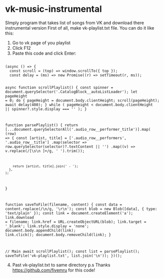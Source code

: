 # vk-music-instrumental
SImply program that takes list of songs from VK and download there instrumental version
First of all, make vk-playlist.txt file. You can do it like this:
1. Go to vk page of you playlist
2. Click F12
3. Paste this code and click Enter:
<code>
(async () => {
  const scroll = (top) => window.scrollTo({ top });
  const delay = (ms) => new Promise((r) => setTimeout(r, ms));

  async function scrollPlaylist() {
    const spinner = document.querySelector('.CatalogBlock__autoListLoader');
    let pageHeight = 0;
    do {
      pageHeight = document.body.clientHeight;
      scroll(pageHeight);
      await delay(400);
    } while (
      pageHeight < document.body.clientHeight ||
      spinner?.style.display === ''
    );
  }

  function parsePlaylist() {
    return [...document.querySelectorAll('.audio_row__performer_title')].map(
      (row) => {
        const [artist, title] = ['.audio_row__performers', '.audio_row__title']
          .map(selector => row.querySelector(selector)?.textContent || '')
          .map((v) => v.replace(/[\s\n ]+/g, ' ').trim());

        return [artist, title].join(' - ');
      },
    );
  }

  function saveToFile(filename, content) {
    const data = content.replace(/\n/g, '\r\n');
    const blob = new Blob([data], { type: 'text/plain' });
    const link = document.createElement('a');
    link.download = filename;
    link.href = URL.createObjectURL(blob);
    link.target = '_blank';
    link.style.display = 'none';
    document.body.appendChild(link);
    link.click();
    document.body.removeChild(link);
  }

  // Main
  await scrollPlaylist();
  const list = parsePlaylist();
  saveToFile('vk-playlist.txt', list.join('\n'));
})();
  </code>

4. Past vk-playlist.txt to same directory
p.s Thanks https://github.com/fivemru for this code!
